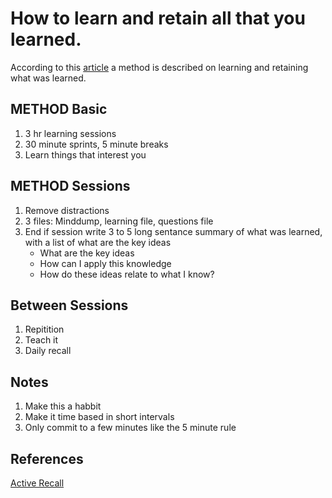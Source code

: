 # How to learn and retain all that you learned.


According to this [article](https://vasilishynkarenka.com/learning/) a method is
described on learning and retaining what was learned.



## METHOD Basic

1. 3 hr learning sessions
1. 30 minute sprints, 5 minute breaks
1. Learn things that interest you 

## METHOD Sessions

1. Remove distractions
1. 3 files: Minddump, learning file, questions file
1. End if session write 3 to 5 long sentance summary of what was learned, with a
   list of what are the key ideas
    * What are the key ideas
    * How can I apply this knowledge
    * How do these ideas relate to what I know?


##  Between Sessions
1. Repitition
1. Teach it
1. Daily recall


## Notes

1. Make this a habbit
1. Make it time based in short intervals
1. Only commit to a few minutes like the 5 minute rule


## References 
[Active Recall](https://en.wikipedia.org/wiki/Active_recall#:~:text=Active%20recall%20is%20a%20principle,memory%20during%20the%20learning%20process.&text=Active%20recall%20exploits%20the%20psychological,in%20consolidating%20long%2Dterm%20memory.)
